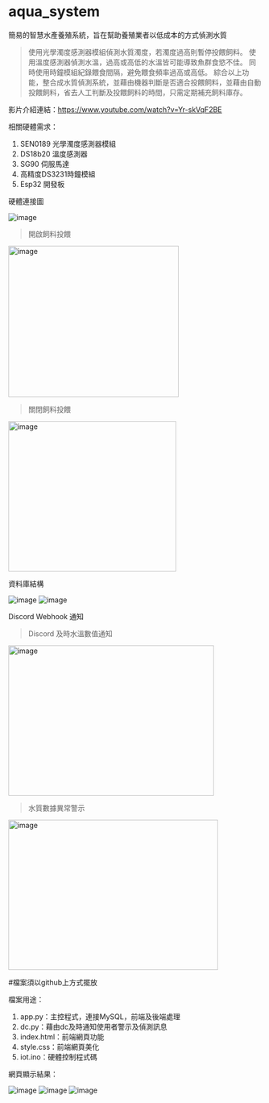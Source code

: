 # aqua_system
簡易的智慧水產養殖系統，旨在幫助養殖業者以低成本的方式偵測水質
>使用光學濁度感測器模組偵測水質濁度，若濁度過高則暫停投餵飼料。
>使用溫度感測器偵測水溫，過高或高低的水溫皆可能導致魚群食慾不佳。
>同時使用時鐘模組紀錄餵食間隔，避免餵食頻率過高或高低。
>綜合以上功能，整合成水質偵測系統，並藉由機器判斷是否適合投餵飼料，並藉由自動投餵飼料，省去人工判斷及投餵飼料的時間，只需定期補充飼料庫存。

影片介紹連結：https://www.youtube.com/watch?v=Yr-skVqF2BE

相關硬體需求：
1. SEN0189 光學濁度感測器模組
2. DS18b20 溫度感測器
3. SG90 伺服馬達
4. 高精度DS3231時鐘模組
5. Esp32 開發板

硬體連接圖

![image](https://github.com/user-attachments/assets/6550de4a-3cd5-490f-b82c-6c9847355d7b)

>開啟飼料投餵
<img width="338" height="300" alt="image" src="https://github.com/user-attachments/assets/23f424a8-5567-4930-9a65-c59449eaee5c" />

>關閉飼料投餵
<img width="333" height="298" alt="image" src="https://github.com/user-attachments/assets/e2711642-a609-4b7b-bd15-9c1b4b669504" />

資料庫結構

![image](https://github.com/user-attachments/assets/6a99f08a-5842-4ac6-8e66-950db6fc8a16)
![image](https://github.com/user-attachments/assets/fc279486-7c38-4b7c-b6bf-efacd04e2dc0)

Discord Webhook 通知

>Discord 及時水溫數值通知
<img width="408" height="298" alt="image" src="https://github.com/user-attachments/assets/655d88df-260b-4c11-895e-f51bdc92d082" />

>水質數據異常警示
<img width="416" height="298" alt="image" src="https://github.com/user-attachments/assets/d3e0463a-0fd8-442c-a68b-2499a2e7b3ee" />



#檔案須以github上方式擺放


檔案用途：
1. app.py：主控程式，連接MySQL，前端及後端處理
2. dc.py：藉由dc及時通知使用者警示及偵測訊息
3. index.html：前端網頁功能
4. style.css：前端網頁美化
5. iot.ino：硬體控制程式碼


網頁顯示結果：

![image](https://github.com/user-attachments/assets/68687269-7686-49f1-af1c-7cee6c7d8cf2)
![image](https://github.com/user-attachments/assets/45636ce9-2d2a-450a-9758-ab61a43efc7b)
![image](https://github.com/user-attachments/assets/286ac83e-ffbb-416a-b955-480e2bbadd75)










